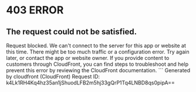 # 403 ERROR

## The request could not be satisfied.

Request blocked. We can't connect to the server for this app or website at this time. There might be too much traffic or a configuration error. Try again later, or contact the app or website owner. If you provide content to customers through CloudFront, you can find steps to troubleshoot and help prevent this error by reviewing the CloudFront documentation. ```
Generated by cloudfront (CloudFront)
Request ID: k4Lk1RH4Kq4hz35an1jShuodLFB2m5hj33gQrP1Tq4LNBD8qs0pipA==

```

